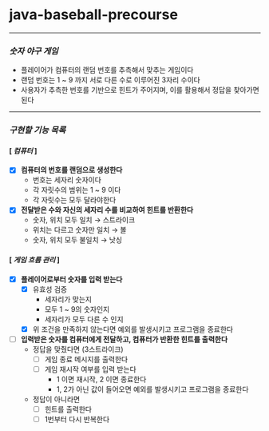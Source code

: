 # java-baseball-precourse
- - -
### *숫자 야구 게임*
- 플레이어가 컴퓨터의 랜덤 번호를 추측해서 맞추는 게임이다
- 랜덤 번호는 1 ~ 9 까지 서로 다른 수로 이루어진 3자리 수이다
- 사용자가 추측한 번호를 기반으로 힌트가 주어지며, 이를 활용해서 정답을 찾아가면 된다
- - -
### *구현할 기능 목록*

#### [ *컴퓨터* ]
- [x] **컴퓨터의 번호를 랜덤으로 생성한다**
    - 번호는 세자리 숫자이다
    - 각 자릿수의 범위는 1 ~ 9 이다
    - 각 자릿수는 모두 달라야한다
- [x] **전달받은 수와 자신의 세자리 수를 비교하여 힌트를 반환한다**
    - 숫자, 위치 모두 일치 → 스트라이크
    - 위치는 다르고 숫자만 일치 → 볼
    - 숫자, 위치 모두 불일치 → 낫싱

#### [ *게임 흐름 관리* ]
- [x] **플레이어로부터 숫자를 입력 받는다**
    - [x] 유효성 검증
        - 세자리가 맞는지
        - 모두 1 ~ 9의 숫자인지
        - 세자리가 모두 다른 수 인지
    - [x] 위 조건을 만족하지 않는다면 예외를 발생시키고 프로그램을 종료한다
- [ ] **입력받은 숫자를 컴퓨터에게 전달하고, 컴퓨터가 반환한 힌트를 출력한다**
    - 정답을 맞췄다면 (3스트라이크)
        - [ ] 게임 종료 메시지를 출력한다
        - [ ] 게임 재시작 여부를 입력 받는다
            - 1 이면 재시작, 2 이면 종료한다
            - 1, 2가 아닌 값이 들어오면 예외를 발생시키고 프로그램을 종료한다
    - 정답이 아니라면
        - [ ] 힌트를 출력한다
        - [ ] 1번부터 다시 반복한다